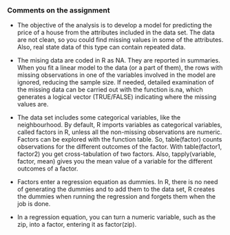 ### Comments on the assignment

* The objective of the analysis is to develop a model for predicting the price of a house from the attributes included in the data set. The data are not clean, so you could find missing values in some of the attributes. Also, real state data of this type can contain repeated data.

* The mising data are coded in R as NA. They are reported in summaries. When you fit a linear model to the data (or a part of them), the rows with missing observations in one of the variables involved in the model are ignored, reducing the sample size. If needed, detailed examination of the missing data can be carried out with the function is.na, which generates a logical vector (TRUE/FALSE) indicating where the missing values are. 

* The data set includes some categorical variables, like the neighbourhood. By default, R imports variables as categorical variables, called factors in R, unless all the non-missing observations are numeric. Factors can be explored with the function table. So, table(factor) counts observations for the different outcomes of the factor. With table(factor1, factor2) you get cross-tabulation of two factors. Also, tapply(variable, factor, mean) gives you the mean value of a variable for the different outcomes of a factor.

* Factors enter a regression equation as dummies. In R, there is no need of generating the dummies and to add them to the data set, R creates the dummies when running the regression and forgets them when the job is done.

* In a regression equation, you can turn a numeric variable, such as the zip, into a factor, entering it as factor(zip). 
